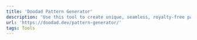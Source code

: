 ```yaml
---
title: 'Doodad Pattern Generator'
description: 'Use this tool to create unique, seamless, royalty‑free patterns.'
url: 'https://doodad.dev/pattern-generator/'
tags: Tools
---
```


